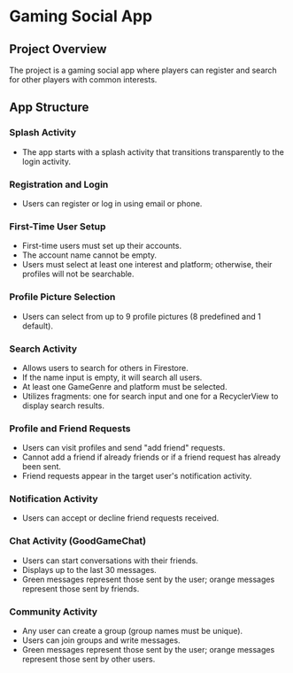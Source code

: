 # Gaming Social App

## Project Overview
The project is a gaming social app where players can register and search for other players with common interests.

## App Structure

### Splash Activity
- The app starts with a splash activity that transitions transparently to the login activity.

### Registration and Login
- Users can register or log in using email or phone.

### First-Time User Setup
- First-time users must set up their accounts.
- The account name cannot be empty.
- Users must select at least one interest and platform; otherwise, their profiles will not be searchable.

### Profile Picture Selection
- Users can select from up to 9 profile pictures (8 predefined and 1 default).

### Search Activity
- Allows users to search for others in Firestore.
- If the name input is empty, it will search all users.
- At least one GameGenre and platform must be selected.
- Utilizes fragments: one for search input and one for a RecyclerView to display search results.

### Profile and Friend Requests
- Users can visit profiles and send "add friend" requests.
- Cannot add a friend if already friends or if a friend request has already been sent.
- Friend requests appear in the target user's notification activity.

### Notification Activity
- Users can accept or decline friend requests received.

### Chat Activity (GoodGameChat)
- Users can start conversations with their friends.
- Displays up to the last 30 messages.
- Green messages represent those sent by the user; orange messages represent those sent by friends.

### Community Activity
- Any user can create a group (group names must be unique).
- Users can join groups and write messages.
- Green messages represent those sent by the user; orange messages represent those sent by other users.
